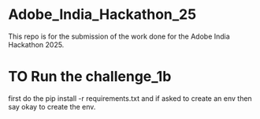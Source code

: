 # Adobe_India_Hackathon_25
This repo is for the submission of the work done for the Adobe India Hackathon 2025.


# TO Run the challenge_1b
first do the pip install -r requirements.txt and if asked to create an env then say okay to create the env.